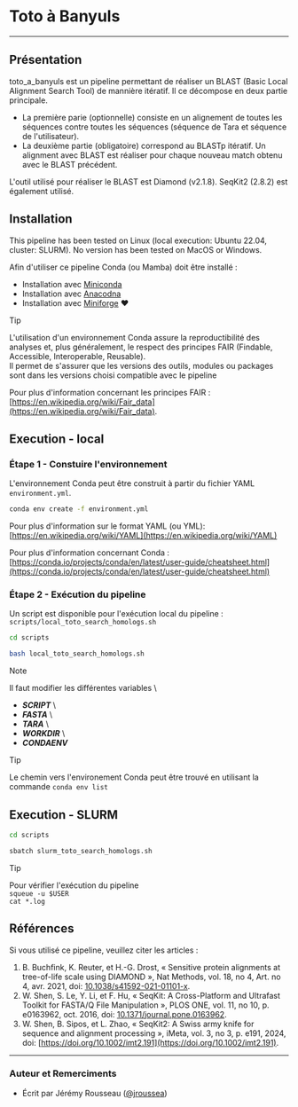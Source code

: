# Toto à Banyuls
___

## Présentation

toto_a_banyuls est un pipeline permettant de réaliser un BLAST (Basic Local Alignment Search Tool) de mannière itératif. Il ce décompose en deux partie principale. 
- La première parie (optionnelle) consiste en un alignement de toutes les séquences contre toutes les séquences (séquence de Tara et séquence de l'utilisateur).
- La deuxième partie (obligatoire) correspond au BLASTp itératif. Un alignment avec BLAST est réaliser pour chaque nouveau match obtenu avec le BLAST précédent.

L'outil utilisé pour réaliser le BLAST est Diamond (v2.1.8). SeqKit2 (2.8.2) est également utilisé. 

## Installation

This pipeline has been tested on Linux (local execution: Ubuntu 22.04, cluster: SLURM). No version has been tested on MacOS or Windows.

Afin d'utiliser ce pipeline Conda (ou Mamba) doit être installé : 
- Installation avec [Miniconda](https://docs.anaconda.com/miniconda/miniconda-install/)
- Installation avec [Anacodna](https://docs.anaconda.com/anaconda/install/)
- Installation avec [Miniforge](https://github.com/conda-forge/miniforge?tab=readme-ov-file) :heart:

> [!TIP]
> L'utilisation d'un environnement Conda assure la reproductibilité des analyses et, plus généralement, le respect des principes FAIR (Findable, Accessible, Interoperable, Reusable). \
> Il permet de s'assurer que les versions des outils, modules ou packages sont dans les versions choisi compatible avec le pipeline

Pour plus d'information concernant les principes FAIR : [https://en.wikipedia.org/wiki/Fair_data](https://en.wikipedia.org/wiki/Fair_data).

## Execution - local

### Étape 1 - Constuire l'environnement

L'environnement Conda peut être construit à partir du fichier YAML `environment.yml`.

```bash
conda env create -f environment.yml
```

Pour plus d'information sur le format YAML (ou YML): [https://en.wikipedia.org/wiki/YAML](https://en.wikipedia.org/wiki/YAML)

Pour plus d'information concernant Conda : [https://conda.io/projects/conda/en/latest/user-guide/cheatsheet.html](https://conda.io/projects/conda/en/latest/user-guide/cheatsheet.html)

### Étape 2 - Exécution du pipeline

Un script est disponible pour l'exécution local du pipeline : `scripts/local_toto_search_homologs.sh`

```bash
cd scripts

bash local_toto_search_homologs.sh
```

> [!NOTE]
> Il faut modifier les différentes variables \
> - **_SCRIPT_** \
> - **_FASTA_** \
> - **_TARA_** \
> - **_WORKDIR_** \
> - **_CONDAENV_**

> [!TIP]
> Le chemin vers l'environement Conda peut être trouvé en utilisant la commande `conda env list`

## Execution - SLURM

```bash
cd scripts

sbatch slurm_toto_search_homologs.sh
```

> [!TIP]
> Pour vérifier l'exécution du pipeline \
> `squeue -u $USER` \
> `cat *.log`

## Références

Si vous utilisé ce pipeline, veuillez citer les articles : 
1. B. Buchfink, K. Reuter, et H.-G. Drost, « Sensitive protein alignments at tree-of-life scale using DIAMOND », Nat Methods, vol. 18, no 4, Art. no 4, avr. 2021, doi: [10.1038/s41592-021-01101-x](https://doi.org/10.1038/s41592-021-01101-x).
2. W. Shen, S. Le, Y. Li, et F. Hu, « SeqKit: A Cross-Platform and Ultrafast Toolkit for FASTA/Q File Manipulation », PLOS ONE, vol. 11, no 10, p. e0163962, oct. 2016, doi: [10.1371/journal.pone.0163962](https://doi.org/10.1371/journal.pone.0163962).
3. W. Shen, B. Sipos, et L. Zhao, « SeqKit2: A Swiss army knife for sequence and alignment processing », iMeta, vol. 3, no 3, p. e191, 2024, doi: [https://doi.org/10.1002/imt2.191](https://doi.org/10.1002/imt2.191). 

___

### **Auteur et Remerciments**

- Écrit par Jérémy Rousseau ([@jroussea](https://github.com/jroussea))